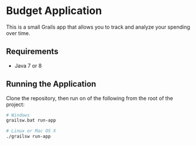 # Budget Application

This is a small Grails app that allows you to track and analyze your spending over time.

## Requirements

* Java 7 or 8

## Running the Application

Clone the repository, then run on of the following from the root of the project:

```bash
# Windows
grailsw.bat run-app

# Linux or Mac OS X
./grailsw run-app
```